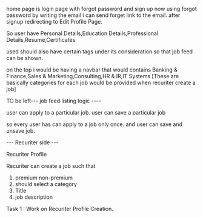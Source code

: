 home page is login page with forgot password and sign up now 
using forgot password by writing the email i can send forget link to the email.
after signup redirecting to Edit Profile Page.

So user have Personal Details,Education Details,Professional Details,Resume,Certificates

used should also have certain tags under its consideration so that job feed can be shown.



on the top i would be having a navbar that would contains 
Banking & Finance,Sales & Marketing,Consulting,HR & IR,IT Systems [These are basically categories for each job would be provided when recuriter create a job]

TO be left--- job feed listing logic ----


user can apply to a particular job.
user can save a particular job 

so every user has can apply to a job only once.
and user can save and unsave job.



--- Recuriter side ---

Recuriter Profile


Recuriter can  create a job such that 

1. premium non-premium
2. should select a category
3. Title
4. job description




Task 1 : Work on Recuriter Profile Creation.
